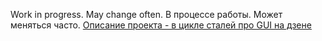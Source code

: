 Work in progress. May change often.
В процессе работы. Может меняться часто.
[Описание проекта - в цикле сталей про GUI на дзене](https://dzen.ru/a/ZYWQX_ee-G3BOy1j)
